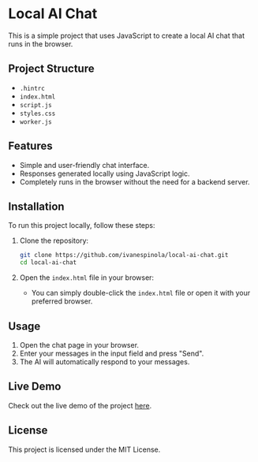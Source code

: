 # Local AI Chat

This is a simple project that uses JavaScript to create a local AI chat that runs in the browser.

## Project Structure

- `.hintrc`
- `index.html`
- `script.js`
- `styles.css`
- `worker.js`

## Features

- Simple and user-friendly chat interface.
- Responses generated locally using JavaScript logic.
- Completely runs in the browser without the need for a backend server.

## Installation

To run this project locally, follow these steps:

1. Clone the repository:

    ```sh
    git clone https://github.com/ivanespinola/local-ai-chat.git
    cd local-ai-chat
    ```

2. Open the `index.html` file in your browser:

    - You can simply double-click the `index.html` file or open it with your preferred browser.


## Usage

1. Open the chat page in your browser.
2. Enter your messages in the input field and press "Send".
3. The AI will automatically respond to your messages.

## Live Demo

Check out the live demo of the project [here](https://local-ai-chat.vercel.app/).

## License

This project is licensed under the MIT License. 
